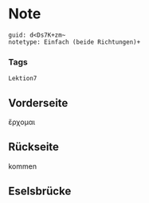 # Note
```
guid: d<Ds7K+zm~
notetype: Einfach (beide Richtungen)+
```

### Tags
```
Lektion7
```

## Vorderseite
ἔρχομαι

## Rückseite
kommen

## Eselsbrücke

